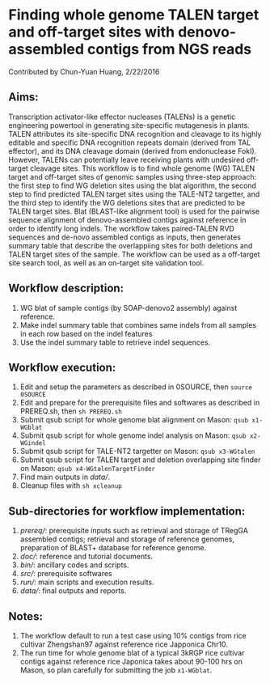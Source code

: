 # Finding whole genome TALEN target and off-target sites with denovo-assembled contigs from NGS reads
Contributed by Chun-Yuan Huang, 2/22/2016

## Aims:
Transcription activator-like effector nucleases (TALENs) is a genetic engineering powertool in generating site-specific mutagenesis in plants. TALEN attributes its site-specific DNA recognition and cleavage to its highly editable and specific DNA recognition repeats domain (derived from TAL effector), and its DNA cleavage domain (derived from endonuclease FokI). However, TALENs can potentially leave receiving plants with undesired off-target cleavage sites. This workflow is to find whole genome (WG) TALEN target and off-target sites of genomic samples using three-step approach: the first step to find WG deletion sites using the blat algorithm, the second step to find predicted TALEN target sites using the TALE-NT2 targetter, and the third step to identify the WG deletions sites that are predicted to be TALEN target sites. Blat (BLAST-like alignment tool) is used for the pairwise sequence alignment of denovo-assembled contigs against reference in order to identify long indels. The workflow takes paired-TALEN RVD sequences and de-novo assembled contigs as inputs, then generates summary table that describe the overlappiing sites for both deletions and TALEN target sites of the sample. The workflow can be used as a off-target site search tool, as well as an on-target site validation tool.

## Workflow description:
1. WG blat of sample contigs (by SOAP-denovo2 assembly) against reference.
2. Make indel summary table that combines same indels from all samples in each row based on the indel features
3. Use the indel summary table to retrieve indel sequences.

## Workflow execution:
1. Edit and setup the parameters as described in 0SOURCE, then `source 0SOURCE`
2. Edit and prepare for the prerequisite files and softwares as described in PREREQ.sh, then `sh PREREQ.sh`
3. Submit qsub script for whole genome blat alignment on Mason: `qsub x1-WGblat`
4. Submit qsub script for whole genome indel analysis on Mason: `qsub x2-WGindel`
5. Submit qsub script for TALE-NT2 targetter on Mason: `qsub x3-WGtalen`
6. Submit qsub script for TALEN target and deletion overlapping site finder on Mason: `qsub x4-WGtalenTargetFinder`
6. Find main outputs in *data/*.
6. Cleanup files with `sh xcleanup`

## Sub-directories for workflow implementation:
1. *prereq/*: prerequisite inputs such as retrieval and storage of TRegGA assembled contigs; retrieval and storage of reference genomes, preparation of BLAST+ database for reference genome.
2. *doc/*: reference and tutorial documents.
3. *bin/*: ancillary codes and scripts.
4. *src/*: prerequisite softwares
5. *run/*: main scripts and execution results.
6. *data/*: final outputs and reports.

## Notes: 
1. The workflow default to run a test case using 10% contigs from rice cultivar Zhengshan97 against reference rice Japponica Chr10. 
2. The run time for whole genome blat of a typical 3kRGP rice cultivar contigs against reference rice Japonica takes about 90-100 hrs on Mason, so plan carefully for submitting the job `x1-WGblat`.
